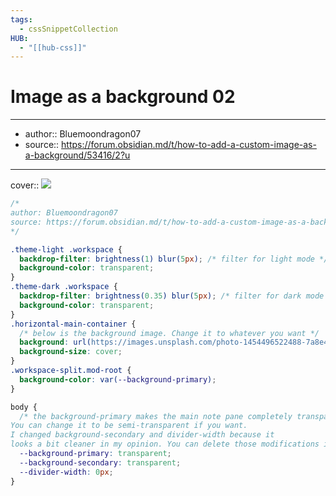 ```yaml
---
tags:
  - cssSnippetCollection 
HUB:
  - "[[hub-css]]"
---
```

# Image as a background 02

---

- author:: Bluemoondragon07
- source:: https://forum.obsidian.md/t/how-to-add-a-custom-image-as-a-background/53416/2?u

---

cover:: ![](https://i.imgur.com/fsE8GIl.png)

```css
/*
author: Bluemoondragon07
source: https://forum.obsidian.md/t/how-to-add-a-custom-image-as-a-background/53416/2?u
*/

.theme-light .workspace {
  backdrop-filter: brightness(1) blur(5px); /* filter for light mode */
  background-color: transparent;
}
.theme-dark .workspace {
  backdrop-filter: brightness(0.35) blur(5px); /* filter for dark mode */
  background-color: transparent;
}
.horizontal-main-container {
  /* below is the background image. Change it to whatever you want */
  background: url(https://images.unsplash.com/photo-1454496522488-7a8e488e8606?ixlib=rb-4.0.3&ixid=MnwxMjA3fDB8MHxwaG90by1wYWdlfHx8fGVufDB8fHx8&auto=format&fit=crop&w=2076&q=80);
  background-size: cover;
}
.workspace-split.mod-root {
  background-color: var(--background-primary);
}

body {
  /* the background-primary makes the main note pane completely transparent. 
You can change it to be semi-transparent if you want. 
I changed background-secondary and divider-width because it
looks a bit cleaner in my opinion. You can delete those modifications if you want.*/
  --background-primary: transparent;
  --background-secondary: transparent;
  --divider-width: 0px;
}
```
